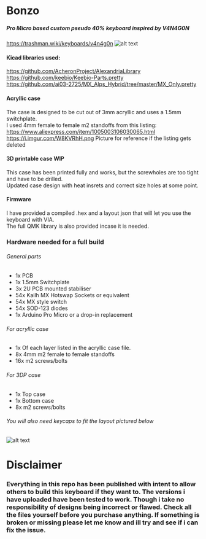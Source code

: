 # Bonzo
##### Pro Micro based custom pseudo 40% keyboard inspired by V4N4G0N
https://trashman.wiki/keyboards/v4n4g0n
![alt text](https://i.imgur.com/aKBtpmu.jpg "Bonzo")

#### Kicad libraries used:

https://github.com/AcheronProject/AlexandriaLibrary<br/>
https://github.com/keebio/Keebio-Parts.pretty<br/>
https://github.com/ai03-2725/MX_Alps_Hybrid/tree/master/MX_Only.pretty

#### Acryllic case

The case is designed to be cut out of 3mm acryllic and uses a 1.5mm switchplate.<br/>
I used 4mm female to female m2 standoffs from this listing: https://www.aliexpress.com/item/1005003106030065.html<br/>
https://i.imgur.com/W8KVRhH.png Picture for reference if the listing gets deleted

#### 3D printable case WIP

This case has been printed fully and works, but the screwholes are too tight and have to be drilled.<br/> Updated case design with heat insrets and correct size holes at some point.

#### Firmware 

I have provided a compiled .hex and a layout json that will let you use the keyboard with VIA.<br/>
The full QMK library is also provided incase it is needed.

### Hardware needed for a full build
###### General parts
* 1x PCB
* 1x 1.5mm Switchplate
* 3x 2U PCB mounted stabiliser
* 54x Kailh MX Hotswap Sockets or equivalent
* 54x MX style switch
* 54x SOD-123 diodes
* 1x Arduino Pro Micro or a drop-in replacement
###### For acryllic case
* 1x Of each layer listed in the acryllic case file.
* 8x 4mm m2 female to female standoffs 
* 16x m2 screws/bolts
###### For 3DP case
* 1x Top case
* 1x Bottom case
* 8x m2 screws/bolts
###### You will also need keycaps to fit the layout pictured below 
![alt text](https://i.imgur.com/XcQJnYB.png "layout")

# Disclaimer
### Everything in this repo has been published with intent to allow others to build this keyboard if they want to. The versions i have uploaded have been tested to work. Though i take no responsibility of designs being incorrect or flawed. Check all the files yourself before you purchase anything. If something is broken or missing please let me know and ill try and see if i can fix the issue.
